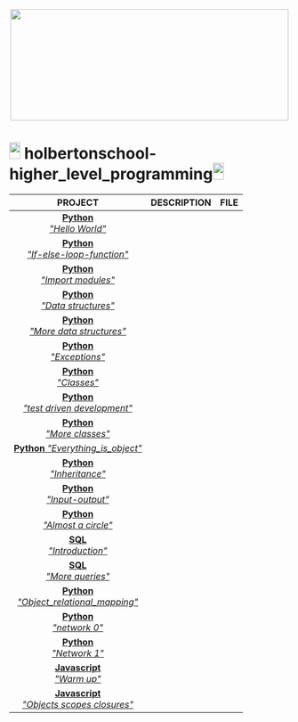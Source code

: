 <div align="center"><img src="https://user-images.githubusercontent.com/66263776/98416555-43fa9b80-204d-11eb-800a-df8e19b62655.jpg" width="500" height= "200"> </div>

# <img src="https://user-images.githubusercontent.com/66263776/98705433-b6b88f00-234b-11eb-97b7-cb193f7424f4.png" width="20" height= "30">    holbertonschool-higher_level_programming<img src="https://user-images.githubusercontent.com/66263776/98705433-b6b88f00-234b-11eb-97b7-cb193f7424f4.png" width="20" height= "30">

|**PROJECT**|**DESCRIPTION**|**FILE**|
|:---: |:---:|:---:|
| [**Python** <br> *"Hello World"*](https://github.com/CBarreiro96/holbertonschool-higher_level_programming/tree/master/0x00-python-hello_world) |||
| [**Python** <br> *"If-else-loop-function"*](https://github.com/CBarreiro96/holbertonschool-higher_level_programming/tree/master/0x00-python-hello_world)|||
|[**Python** <br> *"Import modules"*](https://github.com/CBarreiro96/holbertonschool-higher_level_programming/tree/master/0x02-python-import_modules)|||
|[**Python** <br> *"Data structures"*]()|||
|[**Python** <br> *"More data structures"*]()|||
|[**Python** <br> *"Exceptions"*]()|||
|[**Python** <br> *"Classes"*]()|||
|[**Python** <br> *"test driven development"*]()|||
|[**Python** <br> *"More classes"*]()|||
|[**Python** *"Everything_is_object"*]()|||
|[**Python** <br>*"Inheritance"*]()|||
|[**Python** <br> *"Input-output"*]()|||
|[**Python** <br> *"Almost a circle"*]()|||
|[**SQL** <br> *"Introduction"*]()|||
|[**SQL** <br> *"More queries"*]()|||
|[**Python** <br> *"Object_relational_mapping"*]()|||
|[**Python** <br> *"network 0"*]()|||
|[**Python** <br> *"Network 1"*]()|||
|[**Javascript** <br> *"Warm up"*]()|||
|[**Javascript** <br> *"Objects scopes closures"*]()|||
